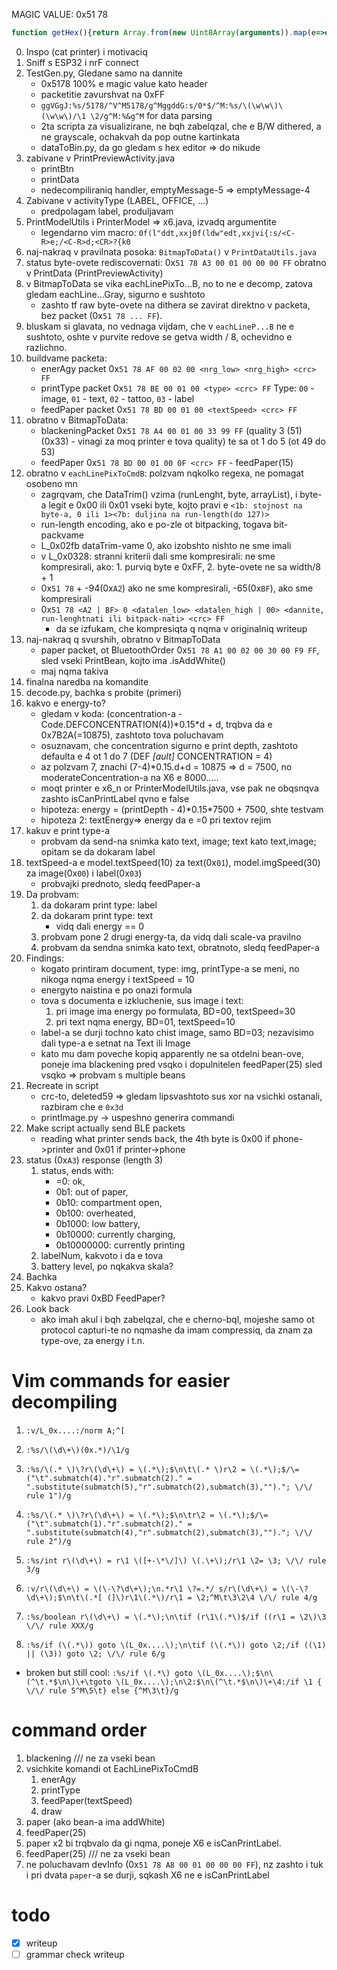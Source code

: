 MAGIC VALUE: 0x51 78
```js
function getHex(){return Array.from(new Uint8Array(arguments)).map(e=>e.toString(16).padStart(2, '0').toUpperCase()).join(' ');}
```

0. Inspo (cat printer) i motivaciq
1. Sniff s ESP32 i nrF connect
2. TestGen.py, Gledane samo na dannite
    - 0x5178 100% e magic value kato header
    - packetitie zavurshvat na 0xFF
    - `ggVGgJ:%s/5178/^V^M5178/g^MggddG:s/0*$/^M:%s/\(\w\w\)\(\w\w\)/\1 \2/g^M:%&g^M` for data parsing
    - 2ta scripta za visualizirane, ne bqh zabelqzal, che e B/W dithered, a ne grayscale, ochakvah da pop outne kartinkata
    - dataToBin.py, da go gledam s hex editor => do nikude
3. zabivane v PrintPreviewActivity.java
    - printBtn
    - printData
    - nedecompiliraniq handler, emptyMessage-5 => emptyMessage-4
4. Zabivane v activityType (LABEL, OFFICE, ...)
    - predpolagam label, produljavam
5. PrintModelUtils i PrinterModel => x6.java, izvadq argumentite
    - legendarno vim macro:
        `0f(l"ddt,xxj0f(ldw"edt,xxjvi{:s/<C-R>e;/<C-R>d;<CR>?{k0`
6. naj-nakraq v pravilnata posoka: `BitmapToData()` v `PrintDataUtils.java`
7. status byte-ovete rediscovernati: 0x`51 78 A3 00 01 00 00 00 FF` obratno v PrintData (PrintPreviewActivity)
8. v BitmapToData se vika eachLinePixTo...B, no to ne e decomp, zatova gledam eachLine...Gray, sigurno e sushtoto
    - zashto tf raw byte-ovete na dithera se zavirat direktno v packeta, bez packet (0x`51 78 ... FF`).
9. bluskam si glavata, no vednaga vijdam, che v `eachLineP...B` ne e sushtoto, oshte v purvite redove se getva
    width / 8, ochevidno e razlichno.
10. buildvame packeta:
    - enerAgy packet 0x`51 78 AF 00 02 00 <nrg_low> <nrg_high> <crc> FF`
    - printType packet 0x`51 78 BE 00 01 00 <type> <crc> FF`
        Type: `00` - image, `01` - text, `02` - tattoo, `03` - label
    - feedPaper packet 0x`51 78 BD 00 01 00 <textSpeed> <crc> FF` 
11. obratno v BitmapToData:
    - blackeningPacket 0x`51 78 A4 00 01 00 33 99 FF` (quality 3 (51) (0x33) - vinagi za moq printer e tova quality)
        te sa ot 1 do 5 (ot 49 do 53)
    - feedPaper 0x`51 78 BD 00 01 00 0F <crc> FF` - feedPaper(15)
12. obratno v `eachLinePixToCmdB`: polzvam nqkolko regexa, ne pomagat osobeno mn
    - zagrqvam, che DataTrim() vzima (runLenght, byte, arrayList), i byte-a legit e 0x00 ili 0x01
        vseki byte, kojto pravi e `<1b: stojnost na byte-a, 0 ili 1><7b: duljina na run-length(do 127)>`
    - run-length encoding, ako e po-zle ot bitpacking, togava bit-packvame
    - L_0x02fb dataTrim-vame 0, ako izobshto nishto ne sme imali
    - v L_0x0328: stranni kriterii dali sme kompresirali:
        ne sme kompresirali, ako: 1. purviq byte e 0xFF, 2. byte-ovete ne sa width/8 + 1
    - 0x`51 78` + -94(0x`A2`) ako ne sme kompresirali, -65(0x`BF`), ako sme kompresirali
    - 0x`51 78 <A2 | BF> 0 <datalen_low> <datalen_high | 00> <dannite, run-lenghtnati ili bitpack-nati> <crc> FF`
        - da se izfukam, che kompresiqta q nqma v originalniq writeup
12. naj-nakraq q svurshih, obratno v BitmapToData
    - paper packet, ot BluetoothOrder 0x`51 78 A1 00 02 00 30 00 F9 FF`, sled vseki PrintBean, kojto ima .isAddWhite()
    - maj nqma takiva
13. finalna naredba na komandite
14. decode.py, bachka s probite (primeri)
15. kakvo e energy-to?
    - gledam v koda: (concentration-a - Code.DEFCONCENTRATION(4))\*0.15\*d + d, trqbva da e 0x7B2A(=10875), zashtoto tova poluchavam
    - osuznavam, che concentration sigurno e print depth, zashtoto defaulta e 4 ot 1 do 7 (DEF _\[ault\]_ CONCENTRATION = 4)
    - az polzvam 7, znachi (7-4)*0.15.d+d = 10875 => d = 7500, no moderateConcentration-a na X6 e 8000.....
    - moqt printer e x6_n or PrinterModelUtils.java, vse pak ne obqsnqva zashto isCanPrintLabel qvno e false
    - hipoteza: energy = (printDepth - 4)\*0.15\*7500 + 7500, shte testvam
    - hipoteza 2: textEnergy=> energy da e =0 pri textov rejim
16. kakuv e print type-a
    - probvam da send-na snimka kato text, image; text kato text,image; opitam se da dokaram label
17. textSpeed-a e model.textSpeed(10) za text(0x`01`), model.imgSpeed(30) za image(0x`00`) i label(0x`03`)
    - probvajki prednoto, sledq feedPaper-a
18. Da probvam:
    1. da dokaram print type: label
    2. da dokaram print type: text
        - vidq dali energy == 0
    3. probvam pone 2 drugi energy-ta, da vidq dali scale-va pravilno
    4. probvam da sendna snimka kato text, obratnoto, sledq feedPaper-a
19. Findings:
    - kogato printiram document, type: img, printType-a se meni, no nikoga nqma energy i textSpeed = 10
    - energyto naistina e po onazi formula
    - tova s documenta e izkluchenie, sus image i text:
        1. pri image ima energy po formulata, BD=00, textSpeed=30
        2. pri text nqma energy, BD=01, textSpeed=10
    - label-a se durji tochno kato chist image, samo BD=03; nezavisimo dali type-a e setnat na Text ili Image
    - kato mu dam poveche kopiq apparently ne sa otdelni bean-ove, poneje ima blackening pred vsqko i dopulnitelen
    feedPaper(25) sled vsqko => probvam s multiple beans
20. Recreate in script
    - crc-to, deleted59 => gledam lipsvashtoto sus xor na vsichki ostanali, razbiram che e `0x3d`
    - printImage.py -> uspeshno generira commandi
21. Make script actually send BLE packets
    - reading what printer sends back, the 4th byte is 0x00 if phone->printer and 0x01 if printer->phone
21. status (0x`A3`) response (length 3)
    1. status, ends with:
        - =0: ok,
        - 0b1: out of paper, 
        - 0b10: compartment open,
        - 0b100: overheated,
        - 0b1000: low battery,
        - 0b10000: currently charging,
        - 0b10000000: currently printing
    2. labelNum, kakvoto i da e tova
    3. battery level, po nqkakva skala?
22. Bachka
23. Kakvo ostana?
    - kakvo pravi 0xBD FeedPaper?
24. Look back
    - ako imah akul i bqh zabelqzal, che e cherno-bql, mojeshe samo ot protocol capturi-te
no nqmashe da imam compressiq, da znam za type-ove, za energy i t.n.



# Vim commands for easier decompiling
1. `:v/L_0x....:/norm A;^[`
2. `:%s/\(\d\+\)(0x.*)/\1/g`

3. `:%s/\(.* \)\?r\(\d\+\) = \(.*\);$\n\t\(.* \)r\2 = \(.*\);$/\=("\t".submatch(4)."r".submatch(2)." = ".substitute(submatch(5),"r".submatch(2),submatch(3),"")."; \/\/ rule 1")/g`
4. `:%s/\(.* \)\?r\(\d\+\) = \(.*\);$\n\tr\2 = \(.*\);$/\=("\t".submatch(1)."r".submatch(2)." = ".substitute(submatch(4),"r".submatch(2),submatch(3),"")."; \/\/ rule 2")/g`
5. `:%s/int r\(\d\+\) = r\1 \([+-\*\/]\) \(.\+\);/r\1 \2= \3; \/\/ rule 3/g`
6. `:v/r\(\d\+\) = \(\-\?\d\+\);\n.*r\1 \?=.*/ s/r\(\d\+\) = \(\-\?\d\+\);$\n\t\(.*[ (]\)r\1\(.*\)/r\1 = \2;^M\t\3\2\4 \/\/ rule 4/g`
7. `:%s/boolean r\(\d\+\) = \(.*\);\n\tif (r\1\(.*\)$/if ((r\1 = \2\)\3 \/\/ rule XXX/g`
8. `:%s/if (\(.*\)) goto \(L_0x....\);\n\tif (\(.*\)) goto \2;/if ((\1) || (\3)) goto \2; \/\/ rule 6/g`

- broken but still cool: `:%s/if \(.*\) goto \(L_0x....\);$\n\(^\t.*$\n\)\+\tgoto \(L_0x....\);\n\2:$\n\(^\t.*$\n\)\+\4:/if \1 { \/\/ rule 5^M\5\t} else {^M\3\t}/g`

# command order

1. blackening /// ne za vseki bean
2. vsichkite komandi ot EachLinePixToCmdB
    1. enerAgy
    2. printType
    3. feedPaper(textSpeed)
    4. draw
3. paper (ako bean-a ima addWhite)
4. feedPaper(25)
5. paper x2
    bi trqbvalo da gi nqma, poneje X6 e isCanPrintLabel.
6. feedPaper(25) /// ne za vseki bean
7. ne poluchavam devInfo (0x`51 78 A8 00 01 00 00 00 FF`), nz zashto
    i tuk i pri dvata `paper`-a se durji, sqkash X6 ne e isCanPrintLabel

# todo
- [X] writeup
- [ ] grammar check writeup